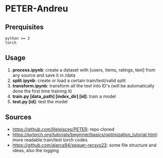 # PETER-Andreu


## Prerquisites
```
python >= 3
torch
```


## Usage

1. **process.ipynb**: create a dataset with [users, items, ratings, text] from any source and save it in /data
2. **split.ipynb**: create or load a certain train/test/valid split
3. **transform.ipynb**: transform all the text into ID's (will be automatically done the first time training it)
4. **train.py [data_path] [index_dir] [id]**: train a model
5. **test.py [id]**: test the model


## Sources
- https://github.com/lileipisces/PETER: repo cloned
- https://pytorch.org/tutorials/beginner/basics/optimization_tutorial.html: more readable train/test torch codes
- https://github.com/alarca94/sequer-recsys23: some file structure and ideas, also the logging
